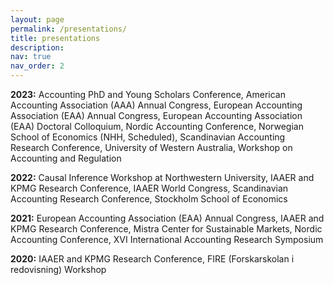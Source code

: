 ```yaml
---
layout: page
permalink: /presentations/
title: presentations
description: 
nav: true
nav_order: 2
---
```


**2023:** Accounting PhD and Young Scholars Conference, American Accounting Association (AAA) Annual Congress, European Accounting Association (EAA) Annual Congress, European Accounting Association (EAA) Doctoral Colloquium, Nordic Accounting Conference, Norwegian School of Economics (NHH, Scheduled), Scandinavian Accounting Research Conference, University of Western Australia, Workshop on Accounting and Regulation

**2022:** Causal Inference Workshop at Northwestern University, IAAER and KPMG Research Conference, IAAER World Congress, Scandinavian Accounting Research Conference, Stockholm School of Economics 

**2021:**  European Accounting Association (EAA) Annual Congress, IAAER and KPMG Research Conference, Mistra Center for Sustainable Markets, Nordic Accounting Conference, XVI International Accounting Research Symposium

**2020:**  IAAER and KPMG Research Conference, FIRE (Forskarskolan i redovisning) Workshop